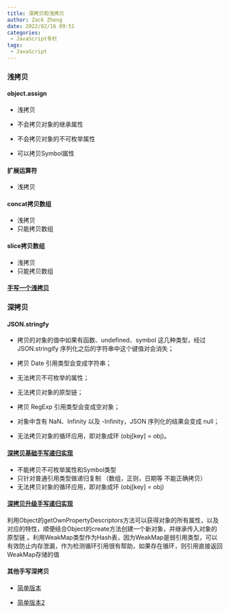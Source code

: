 ```yaml
---
title: 深拷贝和浅拷贝
author: Zack Zheng
date: 2022/02/16 09:51
categories:
 - JavaScript专栏
tags:
 - JavaScript
---
```


### 浅拷贝

#### object.assign

+ 浅拷贝

+ 不会拷贝对象的继承属性
+ 不会拷贝对象的不可枚举属性
+ 可以拷贝Symbol属性

#### 扩展运算符

+ 浅拷贝

#### concat拷贝数组

+ 浅拷贝
+ 只能拷贝数组

 #### slice拷贝数组

+ 浅拷贝
+ 只能拷贝数组

#### [手写一个浅拷贝](https://github.com/zack-xy/write-js/blob/main/DeepClone/shallowClone.js)

### 深拷贝

#### JSON.stringfy

+ 拷贝的对象的值中如果有函数、undefined、symbol 这几种类型，经过 JSON.stringify 序列化之后的字符串中这个键值对会消失；

+ 拷贝 Date 引用类型会变成字符串；

+ 无法拷贝不可枚举的属性；

+ 无法拷贝对象的原型链；

+ 拷贝 RegExp 引用类型会变成空对象；

+ 对象中含有 NaN、Infinity 以及 -Infinity，JSON 序列化的结果会变成 null；

+ 无法拷贝对象的循环应用，即对象成环 (obj[key] = obj)。

#### [深拷贝基础手写递归实现](https://github.com/zack-xy/write-js/blob/main/DeepClone/deepClone-simple.js)

+ 不能拷贝不可枚举属性和Symbol类型
+ 只针对普通引用类型做递归复制 （数组，正则，日期等 不能正确拷贝）
+ 无法拷贝对象的循环应用，即对象成环 (obj[key] = obj)

#### [深拷贝升级手写递归实现](https://github.com/zack-xy/write-js/blob/e9c1b929ddf402fa6e9009485dbcbf2fa68999cc/DeepClone/other2-version.js)

利用Object的getOwnPropertyDescriptors方法可以获得对象的所有属性，以及对应的特性，顺便结合Object的create方法创建一个新对象，并继承传入对象的原型链 。利用WeakMap类型作为Hash表，因为WeakMap是弱引用类型，可以有效防止内存泄漏，作为检测循环引用很有帮助，如果存在循环，则引用直接返回WeakMap存储的值

#### 其他手写深拷贝

+ [简单版本](https://github.com/zack-xy/write-js/blob/e9c1b929ddf402fa6e9009485dbcbf2fa68999cc/DeepClone/common-version.js)

+ [简单版本2](https://github.com/zack-xy/write-js/blob/e9c1b929ddf402fa6e9009485dbcbf2fa68999cc/DeepClone/other-version.js)
